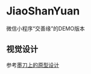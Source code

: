 # JiaoShanYuan
微信小程序“交善缘”的DEMO版本

## 视觉设计

参考[墨刀上的原型设计](https://modao.cc/app/qCVUDlBtfPSe5wotDELIY6yWuRe0DLf)
